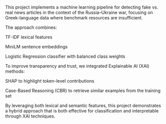 This project implements a machine learning pipeline for detecting fake vs. real news articles in the context of the Russia–Ukraine war, focusing on Greek-language data where benchmark resources are insufficient.

The approach combines:

TF-IDF lexical features

MiniLM sentence embeddings

Logistic Regression classifier with balanced class weights

To improve transparency and trust, we integrated Explainable AI (XAI) methods:

SHAP to highlight token-level contributions

Case-Based Reasoning (CBR) to retrieve similar examples from the training set

By leveraging both lexical and semantic features, this project demonstrates a hybrid approach that is both effective for classification and interpretable through XAI techniques.

